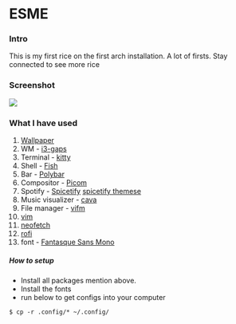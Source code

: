# ESME

### Intro
This is my first rice on the first arch installation. A lot of firsts. Stay connected to see more rice

### Screenshot
<img src="https://github.com/ethan-rod6/rice/blob/main/Esme/screenshots/rice.png">

### What I have used

1. [Wallpaper](https://www.pixel4k.com/wp-content/uploads/2020/01/inside-moonlight-anime-girl_1578254177.jpg)
2. WM - [i3-gaps](https://github.com/Airblader/i3)
3. Terminal - [kitty](https://github.com/i3/i3)
4. Shell - [Fish](https://github.com/fish-shell/fish-shell)
5. Bar - [Polybar](https://github.com/polybar/polybar)
6. Compositor - [Picom](https://github.com/jonaburg/picom)
7. Spotify - [Spicetify](https://github.com/khanhas/spicetify-cli)
	[spicetify themese](https://github.com/morpheusthewhite/spicetify-themes)
8. Music visualizer - [cava](https://github.com/karlstav/cava)
9. File manager - [vifm](https://github.com/vifm/vifm)
10. [vim](https://github.com/vim/vim)
11. [neofetch](https://github.com/dylanaraps/neofetch)
12. [rofi](https://github.com/davatorium/rofi)
13. font - [Fantasque Sans Mono](https://github.com/ryanoasis/nerd-fonts/tree/master/patched-fonts/FantasqueSansMono)

##### How to setup
* Install all packages mention above.
* Install the fonts
* run below to get configs into your computer
```
$ cp -r .config/* ~/.config/ 
```
